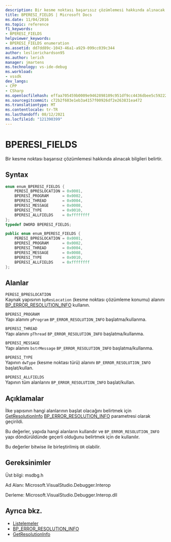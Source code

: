 ```yaml
---
description: Bir kesme noktası başarısız çözümlemesi hakkında alınacak bilgileri belirtir.
title: BPERESI_FIELDS | Microsoft Docs
ms.date: 11/04/2016
ms.topic: reference
f1_keywords:
- BPERESI_FIELDS
helpviewer_keywords:
- BPERESI_FIELDS enumeration
ms.assetid: dd7dd89c-1043-46a1-a929-099cc039c344
author: leslierichardson95
ms.author: lerich
manager: jmartens
ms.technology: vs-ide-debug
ms.workload:
- vssdk
dev_langs:
- CPP
- CSharp
ms.openlocfilehash: effaa705459b0009e9462898109c951df9cc4436dbee5c59222f703f04cc2b49
ms.sourcegitcommit: c72b2f603e1eb3a4157f00926df2e263831ea472
ms.translationtype: MT
ms.contentlocale: tr-TR
ms.lasthandoff: 08/12/2021
ms.locfileid: "121390399"
---
```

# <a name="bperesi_fields"></a>BPERESI_FIELDS
Bir kesme noktası başarısız çözümlemesi hakkında alınacak bilgileri belirtir.

## <a name="syntax"></a>Syntax

```cpp
enum enum_BPERESI_FIELDS {
    PERESI_BPRESLOCATION = 0x0001,
    BPERESI_PROGRAM      = 0x0002,
    BPERESI_THREAD       = 0x0004,
    BPERESI_MESSAGE      = 0x0008,
    BPERESI_TYPE         = 0x0010,
    BPERESI_ALLFIELDS    = 0xffffffff
};
typedef DWORD BPERESI_FIELDS;
```

```csharp
public enum enum_BPERESI_FIELDS {
    PERESI_BPRESLOCATION = 0x0001,
    BPERESI_PROGRAM      = 0x0002,
    BPERESI_THREAD       = 0x0004,
    BPERESI_MESSAGE      = 0x0008,
    BPERESI_TYPE         = 0x0010,
    BPERESI_ALLFIELDS    = 0xffffffff
};
```

## <a name="fields"></a>Alanlar
`PERESI_BPRESLOCATION`\
Kaynak yapısının `bpResLocation` (kesme noktası çözümleme konumu) alanını [BP_ERROR_RESOLUTION_INFO](../../../extensibility/debugger/reference/bp-error-resolution-info.md) kullanın.

`BPERESI_PROGRAM`\
Yapı alanını `pProgram` `BP_ERROR_RESOLUTION_INFO` başlatma/kullanma.

`BPERESI_THREAD`\
Yapı alanını `pThread` `BP_ERROR_RESOLUTION_INFO` başlatma/kullanma.

`BPERESI_MESSAGE`\
Yapı alanını `bstrMessage` `BP_ERROR_RESOLUTION_INFO` başlatma/kullanma.

`BPERESI_TYPE`\
Yapının `dwType` (kesme noktası türü) alanını `BP_ERROR_RESOLUTION_INFO` başlat/kullan.

`BPERESI_ALLFIELDS`\
Yapının tüm alanlarını `BP_ERROR_RESOLUTION_INFO` başlat/kullan.

## <a name="remarks"></a>Açıklamalar
İlke yapısının hangi alanlarının başlat olacağını belirtmek için [GetResolutionInfo](../../../extensibility/debugger/reference/idebugerrorbreakpointresolution2-getresolutioninfo.md) [BP_ERROR_RESOLUTION_INFO](../../../extensibility/debugger/reference/bp-error-resolution-info.md) parametresi olarak geçirildi.

Bu değerler, yapıda hangi alanların kullandır ve `BP_ERROR_RESOLUTION_INFO` yapı döndürüldünde geçerli olduğunu belirtmek için de kullanılır.

Bu değerler bitwise ile birleştirilmiş `OR` olabilir.

## <a name="requirements"></a>Gereksinimler
Üst bilgi: msdbg.h

Ad Alanı: Microsoft.VisualStudio.Debugger.Interop

Derleme: Microsoft.VisualStudio.Debugger.Interop.dll

## <a name="see-also"></a>Ayrıca bkz.
- [Listelemeler](../../../extensibility/debugger/reference/enumerations-visual-studio-debugging.md)
- [BP_ERROR_RESOLUTION_INFO](../../../extensibility/debugger/reference/bp-error-resolution-info.md)
- [GetResolutionInfo](../../../extensibility/debugger/reference/idebugerrorbreakpointresolution2-getresolutioninfo.md)

